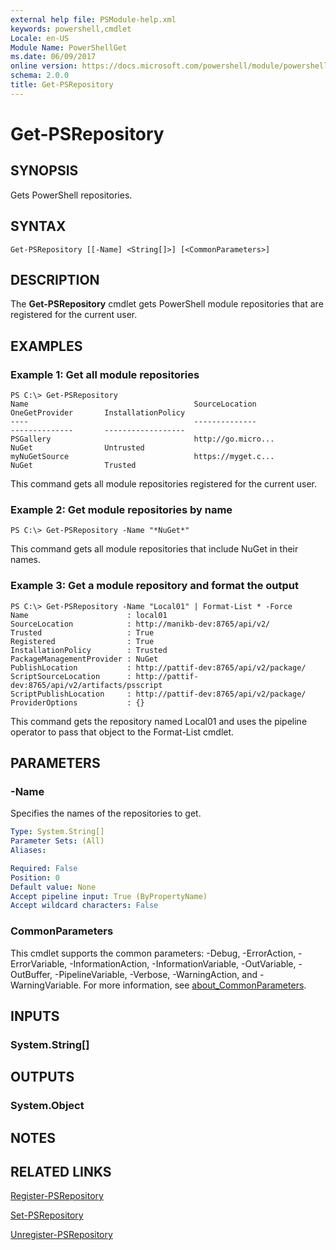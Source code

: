 ```yaml
---
external help file: PSModule-help.xml
keywords: powershell,cmdlet
Locale: en-US
Module Name: PowerShellGet
ms.date: 06/09/2017
online version: https://docs.microsoft.com/powershell/module/powershellget/get-psrepository?view=powershell-6&WT.mc_id=ps-gethelp
schema: 2.0.0
title: Get-PSRepository
---
```

# Get-PSRepository

## SYNOPSIS
Gets PowerShell repositories.

## SYNTAX

```
Get-PSRepository [[-Name] <String[]>] [<CommonParameters>]
```

## DESCRIPTION

The **Get-PSRepository** cmdlet gets PowerShell module repositories that are registered for the current user.

## EXAMPLES

### Example 1: Get all module repositories

```
PS C:\> Get-PSRepository
Name                                     SourceLocation                                     OneGetProvider       InstallationPolicy
----                                     --------------                                     --------------       ------------------
PSGallery                                http://go.micro...                                 NuGet                Untrusted
myNuGetSource                            https://myget.c...                                 NuGet                Trusted
```

This command gets all module repositories registered for the current user.

### Example 2: Get module repositories by name

```
PS C:\> Get-PSRepository -Name "*NuGet*"
```

This command gets all module repositories that include NuGet in their names.

### Example 3: Get a module repository and format the output

```
PS C:\> Get-PSRepository -Name "Local01" | Format-List * -Force
Name                      : local01
SourceLocation            : http://manikb-dev:8765/api/v2/
Trusted                   : True
Registered                : True
InstallationPolicy        : Trusted
PackageManagementProvider : NuGet
PublishLocation           : http://pattif-dev:8765/api/v2/package/
ScriptSourceLocation      : http://pattif-dev:8765/api/v2/artifacts/psscript
ScriptPublishLocation     : http://pattif-dev:8765/api/v2/package/
ProviderOptions           : {}
```

This command gets the repository named Local01 and uses the pipeline operator to pass that object to the Format-List cmdlet.

## PARAMETERS

### -Name

Specifies the names of the repositories to get.

```yaml
Type: System.String[]
Parameter Sets: (All)
Aliases:

Required: False
Position: 0
Default value: None
Accept pipeline input: True (ByPropertyName)
Accept wildcard characters: False
```

### CommonParameters

This cmdlet supports the common parameters: -Debug, -ErrorAction, -ErrorVariable, -InformationAction, -InformationVariable, -OutVariable, -OutBuffer, -PipelineVariable, -Verbose, -WarningAction, and -WarningVariable. For more information, see [about_CommonParameters](https://go.microsoft.com/fwlink/?LinkID=113216).

## INPUTS

### System.String[]

## OUTPUTS

### System.Object

## NOTES

## RELATED LINKS

[Register-PSRepository](Register-PSRepository.md)

[Set-PSRepository](Set-PSRepository.md)

[Unregister-PSRepository](Unregister-PSRepository.md)
